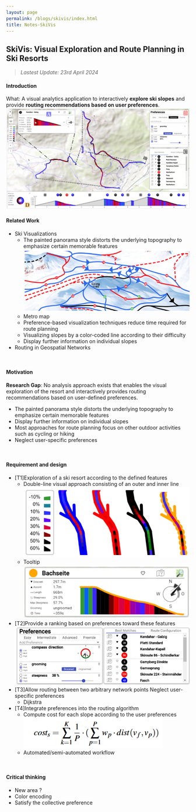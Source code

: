 ```yaml
---
layout: page
permalink: /blogs/skivis/index.html
title: Notes-SkiVis
---
```


## SkiVis: Visual Exploration and Route Planning in Ski Resorts
> *Lastest Update: 23rd April 2024*

#### Introduction
What: A visual analytics application to interactively **explore ski slopes** and provide **routing recommendations based on user preferences**.
![image-20240429161951512](skivis.assets/image-20240429161951512.png)
<br>

#### Related Work
- Ski Visualizations
  - The painted panorama style distorts the underlying topography to emphasize certain memorable features
    ![image-20240425154152429](skivis.assets/image-20240425154152429.png)
  - Metro map
  - Preference-based visualization techniques reduce time required for route planning
  - Visualizing slopes by a color-coded line according to their difficulty
  - Display further information on individual slopes
- Routing in Geospatial Networks

<br>

#### Motivation
**Research Gap**: No analysis approach exists that enables the visual exploration of the resort and interactively provides routing recommendations based on user-defined preferences.

- The painted panorama style distorts the underlying topography to emphasize certain memorable features
- Display further information on individual slopes
- Most approaches for route planning focus on other outdoor activities such as cycling or hiking
- Neglect user-specific preferences

<br>

#### Requirement and design
- [T1]Exploration of a ski resort according to the defined features 
  - Double-line visual approach consisting of an outer and inner line
    ![image-20240429162214758](skivis.assets/image-20240429162214758.png)
  - Tooltip
    ![image-20240429162154170](skivis.assets/image-20240429162154170.png)
- [T2]Provide a ranking based on preferences toward these features 
  ![image-20240429162236569](skivis.assets/image-20240429162236569.png)
- [T3]Allow routing between two arbitrary network points Neglect user-specific preferences
  - Dijkstra
- [T4]Integrate preferences into the routing algorithm
  - Compute cost for each slope according to the user preferences
    ![image-20240429162301626](skivis.assets/image-20240429162301626.png)
  - Automated/semi-automated workflow
<br>

#### Critical thinking
- New area ?
- Color encoding
- Satisfy the collective preference